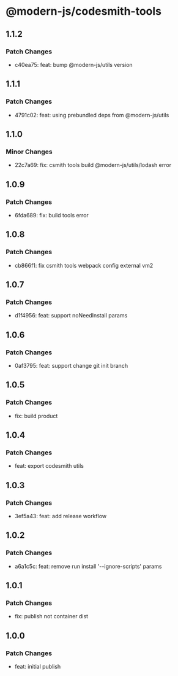 # @modern-js/codesmith-tools

## 1.1.2

### Patch Changes

- c40ea75: feat: bump @modern-js/utils version

## 1.1.1

### Patch Changes

- 4791c02: feat: using prebundled deps from @modern-js/utils

## 1.1.0

### Minor Changes

- 22c7a69: fix: csmith tools build @modern-js/utils/lodash error

## 1.0.9

### Patch Changes

- 6fda689: fix: build tools error

## 1.0.8

### Patch Changes

- cb866f1: fix csmith tools webpack config external vm2

## 1.0.7

### Patch Changes

- d1f4956: feat: support noNeedInstall params

## 1.0.6

### Patch Changes

- 0af3795: feat: support change git init branch

## 1.0.5

### Patch Changes

- fix: build product

## 1.0.4

### Patch Changes

- feat: export codesmith utils

## 1.0.3

### Patch Changes

- 3ef5a43: feat: add release workflow

## 1.0.2

### Patch Changes

- a6a1c5c: feat: remove run install '--ignore-scripts' params

## 1.0.1

### Patch Changes

- fix: publish not container dist

## 1.0.0

### Patch Changes

- feat: initial publish
